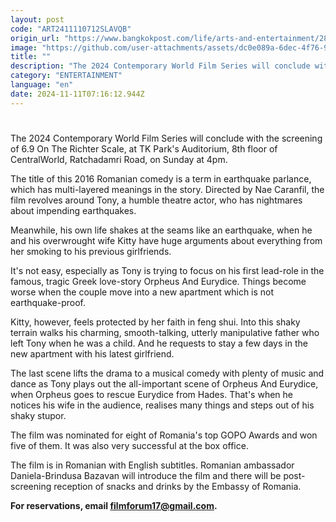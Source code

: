 ```yaml
---
layout: post
code: "ART2411110712SLAVQB"
origin_url: "https://www.bangkokpost.com/life/arts-and-entertainment/2899992/world-film-series-in-bangkok-ends-with-romanian-movie"
image: "https://github.com/user-attachments/assets/dc0e089a-6dec-4f76-909a-93e1907cb94e"
title: ""
description: "The 2024 Contemporary World Film Series will conclude with the screening of 6.9 On The Richter Scale, at TK Park"
category: "ENTERTAINMENT"
language: "en"
date: 2024-11-11T07:16:12.944Z
---
```


# 

The 2024 Contemporary World Film Series will conclude with the screening of 6.9 On The Richter Scale, at TK Park's Auditorium, 8th floor of CentralWorld, Ratchadamri Road, on Sunday at 4pm.

The title of this 2016 Romanian comedy is a term in earthquake parlance, which has multi-layered meanings in the story. Directed by Nae Caranfil, the film revolves around Tony, a humble theatre actor, who has nightmares about impending earthquakes.

Meanwhile, his own life shakes at the seams like an earthquake, when he and his overwrought wife Kitty have huge arguments about everything from her smoking to his previous girlfriends.

It's not easy, especially as Tony is trying to focus on his first lead-role in the famous, tragic Greek love-story Orpheus And Eurydice. Things become worse when the couple move into a new apartment which is not earthquake-proof.

Kitty, however, feels protected by her faith in feng shui. Into this shaky terrain walks his charming, smooth-talking, utterly manipulative father who left Tony when he was a child. And he requests to stay a few days in the new apartment with his latest girlfriend.

The last scene lifts the drama to a musical comedy with plenty of music and dance as Tony plays out the all-important scene of Orpheus And Eurydice, when Orpheus goes to rescue Eurydice from Hades. That's when he notices his wife in the audience, realises many things and steps out of his shaky stupor.

The film was nominated for eight of Romania's top GOPO Awards and won five of them. It was also very successful at the box office.

The film is in Romanian with English subtitles. Romanian ambassador Daniela-Brindusa Bazavan will introduce the film and there will be post-screening reception of snacks and drinks by the Embassy of Romania.

**For reservations, email [filmforum17@gmail.com](mailto:filmforum17@gmail.com).**